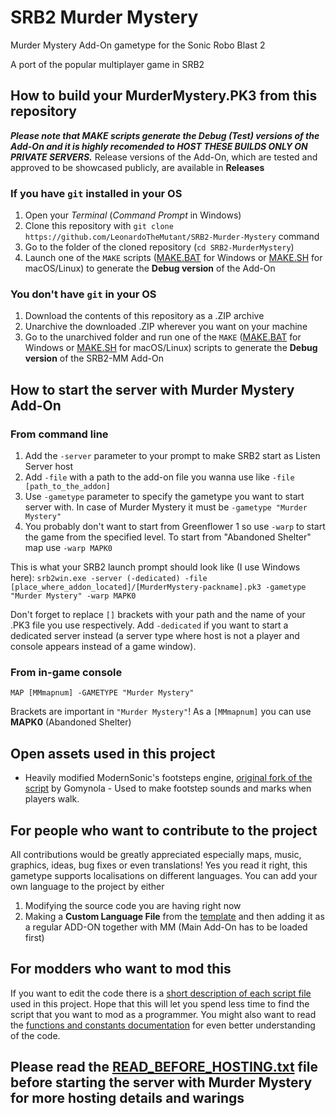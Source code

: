 # SRB2 Murder Mystery
Murder Mystery Add-On gametype for the Sonic Robo Blast 2

A port of the popular multiplayer game in SRB2

## How to build your **MurderMystery.PK3** from this repository

***Please note that MAKE scripts generate the Debug (Test) versions of the Add-On and it is highly recomended to HOST THESE BUILDS ONLY ON PRIVATE SERVERS.***
Release versions of the Add-On, which are tested and approved to be showcased publicly, are available in **Releases**

### If you have `git` installed in your OS
1. Open your *Terminal* (*Command Prompt* in Windows)
2. Clone this repository with `git clone https://github.com/LeonardoTheMutant/SRB2-Murder-Mystery` command
3. Go to the folder of the cloned repository (`cd SRB2-MurderMystery`)
4. Launch one of the `MAKE` scripts ([MAKE.BAT](MAKE.BAT) for Windows or [MAKE.SH](MAKE.SH) for macOS/Linux) to generate the **Debug version** of the Add-On

### You don't have `git` in your OS
1. Download the contents of this repository as a .ZIP archive
2. Unarchive the downloaded .ZIP wherever you want on your machine
3. Go to the unarchived folder and run one of the `MAKE` ([MAKE.BAT](MAKE.BAT) for Windows or [MAKE.SH](MAKE.SH) for macOS/Linux) scripts to generate the **Debug version** of the SRB2-MM Add-On

## How to start the server with Murder Mystery Add-On
### From command line
1. Add the `-server` parameter to your prompt to make SRB2 start as Listen Server host
1. Add `-file` with a path to the add-on file you wanna use like `-file [path_to_the_addon]`
2. Use `-gametype` parameter to specify the gametype you want to start server with. In case of Murder Mystery it must be `-gametype "Murder Mystery"`
3. You probably don't want to start from Greenflower 1 so use `-warp` to start the game from the specified level. To start from "Abandoned Shelter" map use `-warp MAPK0`

This is what your SRB2 launch prompt should look like (I use Windows here): `srb2win.exe -server (-dedicated) -file [place_where_addon_located]/[MurderMystery-packname].pk3 -gametype "Murder Mystery" -warp MAPK0`

Don't forget to replace `[]` brackets with your path and the name of your .PK3 file you use respectively. Add `-dedicated` if you want to start a dedicated server instead (a server type where host is not a player and console appears instead of a game window).
### From in-game console
`MAP [MMmapnum] -GAMETYPE "Murder Mystery"`

Brackets are important in `"Murder Mystery"`! As a `[MMmapnum]` you can use **MAPK0** (Abandoned Shelter)

## Open assets used in this project
- Heavily modified ModernSonic's footsteps engine, [original fork of the script](https://mb.srb2.org/addons/footsteps.1378/) by Gomynola - Used to make footstep sounds and marks when players walk.

## For people who want to contribute to the project
All contributions would be greatly appreciated especially maps, music, graphics, ideas, bug fixes or even translations! Yes you read it right, this gametype supports localisations on different languages. You can add your own language to the project by either
1. Modifying the source code you are having right now
2. Making a **Custom Language File** from the [template](ASSETS/customlang.lua) and then adding it as a regular ADD-ON together with MM (Main Add-On has to be loaded first)

## For modders who want to mod this
If you want to edit the code there is a [short description of each script file](SRC/FOR_DEVELOPERS.txt) used in this project. Hope that this will let you spend less time to find the script that you want to mod as a programmer. You might also want to read the [functions and constants documentation](/SRC/DOCS/List_of_Func_and_Const.md) for even better understanding of the code.

## Please read the [READ_BEFORE_HOSTING.txt](SRC/READ_BEFORE_HOSTING.txt) file before starting the server with Murder Mystery for more hosting details and warings
